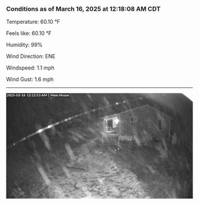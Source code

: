 ### Conditions as of March 16, 2025 at 12:18:08 AM CDT 

Temperature: 60.10 &deg;F

Feels like: 60.10 &deg;F

Humidity: 99%

Wind Direction: ENE

Windspeed: 1.1 mph

Wind Gust: 1.6 mph

---

<img src="./images/latest.jpeg"/>

